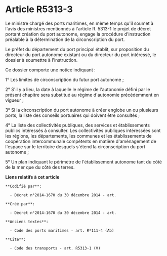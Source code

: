# Article R5313-3

Le ministre chargé des ports maritimes, en même temps qu'il soumet à l'avis des ministres mentionnés à l'article R. 5313-1 le
projet de décret portant création du port autonome, engage la procédure d'instruction préalable à la détermination de la
circonscription du port. 

Le préfet du département du port principal établit, sur proposition du directeur du port autonome existant ou du directeur du
port intéressé, le dossier à soumettre à l'instruction. 

Ce dossier comporte une notice indiquant : 

1° Les limites de circonscription du futur port autonome ; 

2° S'il y a lieu, la date à laquelle le régime de l'autonomie défini par le présent chapitre sera substitué au régime
d'autonomie précédemment en vigueur ; 

3° Si la circonscription du port autonome à créer englobe un ou plusieurs ports, la liste des conseils portuaires qui doivent
être consultés ; 

4° La liste des collectivités publiques, des services et établissements publics intéressés à consulter. Les collectivités
publiques intéressées sont les régions, les départements, les communes et les établissements de coopération intercommunale
compétents en matière d'aménagement de l'espace sur le territoire desquels s'étend la circonscription du port autonome ; 

5° Un plan indiquant le périmètre de l'établissement autonome tant du côté de la mer que du côté des terres.

**Liens relatifs à cet article**

	**Codifié par**:

	  - Décret n°2014-1670 du 30 décembre 2014 - art.

	**Créé par**:

	  - Décret n°2014-1670 du 30 décembre 2014 - art.

	**Anciens textes**:

	  - Code des ports maritimes - art. R*111-4 (Ab)

	**Cite**:

	  - Code des transports - art. R5313-1 (V)

